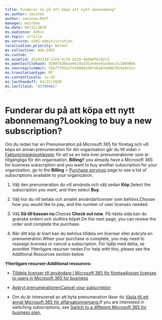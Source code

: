 ```yaml
---
title: Funderar du på att köpa ett nytt abonnemang?
ms.author: cmcatee
author: cmcatee-MSFT
manager: mnirkhe
ms.date: 04/21/2020
ms.audience: Admin
ms.topic: article
ms.service: o365-administration
localization_priority: Normal
ms.collection: Adm_O365
ms.custom: ''
ms.assetid: d2a9331d-12e3-4c35-b216-4bdddf6c92c3
ms.openlocfilehash: 9200f436bae0e10a15b3edeed1e4bec3c1b698b6
ms.sourcegitcommit: 55eff703a17e500681d8fa6a87eb067019ade3cc
ms.translationtype: MT
ms.contentlocale: sv-SE
ms.lasthandoff: 04/22/2020
ms.locfileid: "43709461"
---
```

# <a name="looking-to-buy-a-new-subscription"></a><span data-ttu-id="23449-102">Funderar du på att köpa ett nytt abonnemang?</span><span class="sxs-lookup"><span data-stu-id="23449-102">Looking to buy a new subscription?</span></span>

<span data-ttu-id="23449-103">Om du redan har en Prenumeration på Microsoft 365 för företag och vill köpa en annan prenumeration för din organisation går du till sidan \> [Faktureringsköpstjänster](https://go.microsoft.com/fwlink/p/?linkid=868433) för att se en lista över prenumerationer som är tillgängliga för din organisation. **Billing**</span><span class="sxs-lookup"><span data-stu-id="23449-103">If you already have a Microsoft 365 for business subscription and you want to buy another subscription for your organization, go to the **Billing** \> [Purchase services](https://go.microsoft.com/fwlink/p/?linkid=868433) page to see a list of subscriptions available to your organization.</span></span>
 
1. <span data-ttu-id="23449-104">Välj den prenumeration du vill använda och välj sedan **Köp**.</span><span class="sxs-lookup"><span data-stu-id="23449-104">Select the subscription you want, and then select **Buy**.</span></span>

2. <span data-ttu-id="23449-105">Välj hur du vill betala och antalet användarlicenser som behövs.</span><span class="sxs-lookup"><span data-stu-id="23449-105">Choose how you would like to pay, and the number of user licenses needed.</span></span>

3. <span data-ttu-id="23449-106">Välj **Gå till kassan nu**.</span><span class="sxs-lookup"><span data-stu-id="23449-106">Choose **Check out now**.</span></span> <span data-ttu-id="23449-107">På nästa sida kan du granska ordern och slutföra köpet.</span><span class="sxs-lookup"><span data-stu-id="23449-107">On the next page, you can review the order and complete the purchase.</span></span>

4. <span data-ttu-id="23449-108">När ditt köp är klart kan du behöva tilldela om licenser eller avbryta en prenumeration.</span><span class="sxs-lookup"><span data-stu-id="23449-108">When your purchase is complete, you may need to reassign licenses or cancel a subscription.</span></span> <span data-ttu-id="23449-109">För hjälp med detta, se avsnittet Ytterligare resurser nedan.</span><span class="sxs-lookup"><span data-stu-id="23449-109">For help with this, please see the Additional Resources section below.</span></span>

 <span data-ttu-id="23449-110">**Ytterligare resurser:**</span><span class="sxs-lookup"><span data-stu-id="23449-110">**Additional resources:**</span></span>
  
- [<span data-ttu-id="23449-111">Tilldela licenser till användare i Microsoft 365 för företag</span><span class="sxs-lookup"><span data-stu-id="23449-111">Assign licenses to users in Microsoft 365 for business</span></span>](https://docs.microsoft.com/office365/admin/subscriptions-and-billing/assign-licenses-to-users)
    
- [<span data-ttu-id="23449-112">Avbryt prenumerationen</span><span class="sxs-lookup"><span data-stu-id="23449-112">Cancel your subscription</span></span>](https://docs.microsoft.com/office365/admin/subscriptions-and-billing/cancel-your-subscription)
    
- <span data-ttu-id="23449-113">Om du är intresserad av att byta prenumeration läser du [Växla till ett annat Microsoft 365 för affärsabonnemang.](https://docs.microsoft.com/office365/admin/subscriptions-and-billing/switch-to-a-different-plan)</span><span class="sxs-lookup"><span data-stu-id="23449-113">If you are interested in switching subscriptions, see [Switch to a different Microsoft 365 for business plan.](https://docs.microsoft.com/office365/admin/subscriptions-and-billing/switch-to-a-different-plan)</span></span>